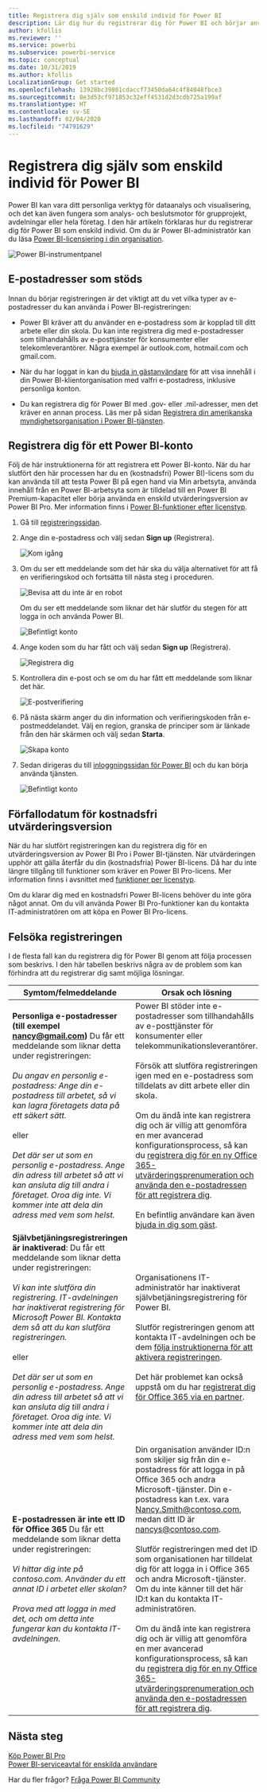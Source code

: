 ```yaml
---
title: Registrera dig själv som enskild individ för Power BI
description: Lär dig hur du registrerar dig för Power BI och börjar använda det för dataanalys och visualiseringar.
author: kfollis
ms.reviewer: ''
ms.service: powerbi
ms.subservice: powerbi-service
ms.topic: conceptual
ms.date: 10/31/2019
ms.author: kfollis
LocalizationGroup: Get started
ms.openlocfilehash: 13928bc39801cdaccf73450da64c4f84048fbce3
ms.sourcegitcommit: 8e3d53cf971853c32eff4531d2d3cdb725a199af
ms.translationtype: HT
ms.contentlocale: sv-SE
ms.lasthandoff: 02/04/2020
ms.locfileid: "74791629"
---
```

# <a name="sign-up-for-power-bi-as-an-individual"></a>Registrera dig själv som enskild individ för Power BI

Power BI kan vara ditt personliga verktyg för dataanalys och visualisering, och det kan även fungera som analys- och beslutsmotor för grupprojekt, avdelningar eller hela företag. I den här artikeln förklaras hur du registrerar dig för Power BI som enskild individ. Om du är Power BI-administratör kan du läsa [Power BI-licensiering i din organisation](service-admin-licensing-organization.md).

![Power BI-instrumentpanel](media/service-self-service-signup-for-power-bi/dashboard.png)

## <a name="supported-email-addresses"></a>E-postadresser som stöds

Innan du börjar registreringen är det viktigt att du vet vilka typer av e-postadresser du kan använda i Power BI-registreringen:

* Power BI kräver att du använder en e-postadress som är kopplad till ditt arbete eller din skola. Du kan inte registrera dig med e-postadresser som tillhandahålls av e-posttjänster för konsumenter eller telekomleverantörer. Några exempel är outlook.com, hotmail.com och gmail.com.

* När du har loggat in kan du [bjuda in gästanvändare](https://docs.microsoft.com/azure/active-directory/active-directory-b2b-what-is-azure-ad-b2b) för att visa innehåll i din Power BI-klientorganisation med valfri e-postadress, inklusive personliga konton.

* Du kan registrera dig för Power BI med .gov- eller .mil-adresser, men det kräver en annan process. Läs mer på sidan [Registrera din amerikanska myndighetsorganisation i Power BI-tjänsten](service-govus-signup.md).

## <a name="sign-up-for-a-power-bi-account"></a>Registrera dig för ett Power BI-konto

Följ de här instruktionerna för att registrera ett Power BI-konto. När du har slutfört den här processen har du en (kostnadsfri) Power BI)-licens som du kan använda till att testa Power BI på egen hand via Min arbetsyta, använda innehåll från en Power BI-arbetsyta som är tilldelad till en Power BI Premium-kapacitet eller börja använda en enskild utvärderingsversion av Power BI Pro. Mer information finns i [Power BI-funktioner efter licenstyp](service-features-license-type.md). 

1. Gå till [registreringssidan](https://signup.microsoft.com/signup?sku=a403ebcc-fae0-4ca2-8c8c-7a907fd6c235).

1. Ange din e-postadress och välj sedan **Sign up** (Registrera).

    ![Kom igång](media/service-self-service-signup-for-power-bi/get-started.png)

1. Om du ser ett meddelande som det här ska du välja alternativet för att få en verifieringskod och fortsätta till nästa steg i proceduren.

    ![Bevisa att du inte är en robot](media/service-self-service-signup-for-power-bi/prove-robot.png)

    Om du ser ett meddelande som liknar det här slutför du stegen för att logga in och använda Power BI.

    ![Befintligt konto](media/service-self-service-signup-for-power-bi/existing-account.png)

1. Ange koden som du har fått och välj sedan **Sign up** (Registrera).

    ![Registrera dig](media/service-self-service-signup-for-power-bi/sign-up.png)

1. Kontrollera din e-post och se om du har fått ett meddelande som liknar det här.

    ![E-postverifiering](media/service-self-service-signup-for-power-bi/email-verification.png)

1. På nästa skärm anger du din information och verifieringskoden från e-postmeddelandet. Välj en region, granska de principer som är länkade från den här skärmen och välj sedan **Starta**.

    ![Skapa konto](media/service-self-service-signup-for-power-bi/create-account.png)

1. Sedan dirigeras du till [inloggningssidan för Power BI](https://powerbi.microsoft.com/landing/signin/) och du kan börja använda tjänsten.

    ![Befintligt konto](media/service-self-service-signup-for-power-bi/welcome-screen.png)

## <a name="trial-expiration"></a>Förfallodatum för kostnadsfri utvärderingsversion

När du har slutfört registreringen kan du registrera dig för en utvärderingsversion av Power BI Pro i Power BI-tjänsten. När utvärderingen upphör att gälla återfår du din (kostnadsfria) Power BI-licens. Då har du inte längre tillgång till funktioner som kräver en Power BI Pro-licens. Mer information finns i avsnittet med [funktioner per licenstyp](service-features-license-type.md).

Om du klarar dig med en kostnadsfri Power BI-licens behöver du inte göra något annat. Om du vill använda Power BI Pro-funktioner kan du kontakta IT-administratören om att köpa en Power BI Pro-licens.

## <a name="troubleshooting-the-sign-up-process"></a>Felsöka registreringen

I de flesta fall kan du registrera dig för Power BI genom att följa processen som beskrivs. I den här tabellen beskrivs några av de problem som kan förhindra att du registrerar dig samt möjliga lösningar.

| Symtom/felmeddelande | Orsak och lösning |
| ----------------------- | -------------------- |
| <strong>Personliga e-postadresser (till exempel nancy@gmail.com)</strong> Du får ett meddelande som liknar detta under registreringen: <br /><br /> *Du angav en personlig e-postadress: Ange din e-postadress till arbetet, så vi kan lagra företagets data på ett säkert sätt.* <br /><br /> eller <br /><br /> *Det där ser ut som en personlig e-postadress. Ange din adress till arbetet så att vi kan ansluta dig till andra i företaget. Oroa dig inte. Vi kommer inte att dela din adress med vem som helst.* | Power BI stöder inte e-postadresser som tillhandahålls av e-posttjänster för konsumenter eller telekommunikationsleverantörer. <br /><br /> Försök att slutföra registreringen igen med en e-postadress som tilldelats av ditt arbete eller din skola. <br /><br /> Om du ändå inte kan registrera dig och är villig att genomföra en mer avancerad konfigurationsprocess, så kan du [registrera dig för en ny Office 365-utvärderingsprenumeration och använda den e-postadressen för att registrera dig](service-admin-signing-up-for-power-bi-with-a-new-office-365-trial.md). <br /><br /> En befintlig användare kan även [bjuda in dig som gäst](service-admin-azure-ad-b2b.md). |
| **Självbetjäningsregistreringen är inaktiverad**: Du får ett meddelande som liknar detta under registreringen: <br /><br /> *Vi kan inte slutföra din registrering. IT-avdelningen har inaktiverat registrering för Microsoft Power BI. Kontakta dem så att du kan slutföra registreringen.* <br /><br /> eller <br /><br /> *Det där ser ut som en personlig e-postadress. Ange din adress till arbetet så att vi kan ansluta dig till andra i företaget. Oroa dig inte. Vi kommer inte att dela din adress med vem som helst.* | Organisationens IT-administratör har inaktiverat självbetjäningsregistrering för Power BI. <br /><br /> Slutför registreringen genom att kontakta IT-avdelningen och be dem [följa instruktionerna för att aktivera registreringen](service-admin-licensing-organization.md#enable-or-disable-individual-user-sign-up-in-azure-active-directory). <br/><br/> Det här problemet kan också uppstå om du har [registrerat dig för Office 365 via en partner](service-admin-syndication-partner.md). |
| **E-postadressen är inte ett ID för Office 365** Du får ett meddelande som liknar detta under registreringen: <br /><br /> *Vi hittar dig inte på contoso.com.  Använder du ett annat ID i arbetet eller skolan? <br /><br />Prova med att logga in med det, och om detta inte fungerar kan du kontakta IT-avdelningen.* | Din organisation använder ID:n som skiljer sig från din e-postadress för att logga in på Office 365 och andra Microsoft-tjänster.  Din e-postadress kan t.ex. vara Nancy.Smith@contoso.com, medan ditt ID är nancys@contoso.com. <br /><br /> Slutför registreringen med det ID som organisationen har tilldelat dig för att logga in i Office 365 och andra Microsoft-tjänster.  Om du inte känner till det här ID:t kan du kontakta IT-administratören. <br /><br /> Om du ändå inte kan registrera dig och är villig att genomföra en mer avancerad konfigurationsprocess, så kan du [registrera dig för en ny Office 365-utvärderingsprenumeration och använda den e-postadressen för att registrera dig](service-admin-signing-up-for-power-bi-with-a-new-office-365-trial.md). |

## <a name="next-steps"></a>Nästa steg

[Köp Power BI Pro](service-admin-purchasing-power-bi-pro.md)  
[Power BI-serviceavtal för enskilda användare](https://powerbi.microsoft.com/terms-of-service/)  

Har du fler frågor? [Fråga Power BI Community](https://community.powerbi.com/)
